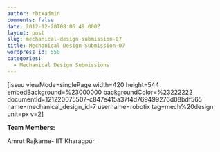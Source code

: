 ```yaml
---
author: rbtxadmin
comments: false
date: 2012-12-20T08:06:49.000Z
layout: post
slug: mechanical-design-submission-07
title: Mechanical Design Submission-07
wordpress_id: 550
categories:
  - Mechanical Design Submissions
---
```


[issuu viewMode=singlePage width=420 height=544 embedBackground=%23000000 backgroundColor=%23222222 documentId=121220075507-c847e415a37f4d769499276d08bdf565 name=mechanical_design_id-7 username=robotix tag=mech%20design unit=px v=2]

**Team Members:**

Amrut Rajkarne- IIT Kharagpur
